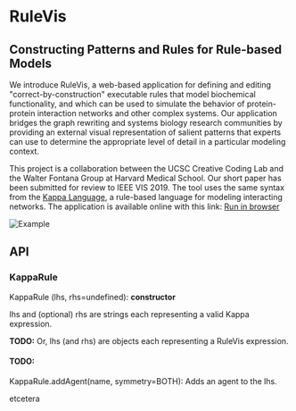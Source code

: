 # RuleVis

## Constructing Patterns and Rules for Rule-based Models


We introduce RuleVis, a web-based application for defining and editing "correct-by-construction" executable rules that model biochemical functionality, and which can be used to simulate the behavior of protein-protein interaction networks and other complex systems. Our application bridges the graph rewriting and systems biology research communities by providing an external visual representation of salient patterns that experts can use to determine the appropriate level of detail in a particular modeling context. 

This project is a collaboration between the UCSC Creative Coding Lab and the Walter Fontana Group at Harvard Medical School. Our short paper has been submitted for review to IEEE VIS 2019. The tool uses the same syntax from the [Kappa Language](https://kappalanguage.org/), a rule-based language for modeling interacting networks. The application is available online with this link: [Run in browser](https://creativecodinglab.github.io/RuleVis/)

![Example](https://github.com/CreativeCodingLab/RuleVis/media/teaser_rulevis.png)


## API

### KappaRule

KappaRule (lhs, rhs=undefined): **constructor**


lhs and (optional) rhs are strings each representing a valid Kappa expression.

**TODO:** Or, lhs (and rhs) are objects each representing a RuleVis expression.

#### TODO:
KappaRule.addAgent(name, symmetry=BOTH): Adds an agent to the lhs.

etcetera
